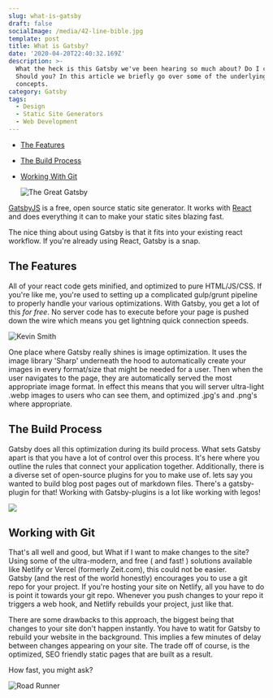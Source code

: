 ```yaml
---
slug: what-is-gatsby
draft: false
socialImage: /media/42-line-bible.jpg
template: post
title: What is Gatsby?
date: '2020-04-20T22:40:32.169Z'
description: >-
  What the heck is this Gatsby we've been hearing so much about? Do I care?
  Should you? In this article we briefly go over some of the underlying
  concepts.
category: Gatsby
tags:
  - Design
  - Static Site Generators
  - Web Development
---
```

* [The Features](#the-features)
* [The Build Process](#the-build-process)
* [Working With Git](#working-with-git)

  ![The Great Gatsby](/media/gatsby_blog-740x370.png "Gatsby")

[GatsbyJS](https://www.gatsbyjs.org) is a free, open source static site generator. It works with [React](https://reactjs.org/) and does everything it can to make your static sites blazing fast.

The nice thing about using Gatsby is that it fits into your existing react workflow. If you're already using React, Gatsby is a snap.

## The Features

All of your react code gets minified, and optimized to pure HTML/JS/CSS. If you're like me, you're used to setting up a complicated gulp/grunt pipeline to properly handle your various
optimizations. With Gatsby, you get a lot of this *for free*. No server code has to execute before your page is pushed down the wire which means
you get lightning quick connection speeds.

![Kevin Smith](/media/kevin.gif "Silent Bob speaks at last")

One place where Gatsby really shines is image optimization. It uses the image library 'Sharp' underneath the hood to automatically
create your images in every format/size that might be needed for a user.
Then when the user navigates to the page, they are automatically served
the most appropriate image format. In effect this means that you will
server ultra-light .webp images to users who can see them, and optimized
.jpg's and .png's where appropriate.

## The Build Process

Gatsby does all this optimization during its build process. What sets Gatsby apart is that you have a lot of control over this process.
It's here where you outline the rules that connect your application together.
Additionally, there is a diverse set of open-source plugins for you to make use of.
lets say you wanted to build blog post pages out of markdown files. There's a
gatsby-plugin for that! Working with Gatsby-plugins is a lot like working with legos!

![](/media/lego.png)

## Working with Git

That's all well and good, but What if I want to make changes to the site? Using some of the ultra-modern, and free ( and fast! ) solutions available like
Netlify or Vercel (formerly Zeit.com), this could not be easier.\
Gatsby (and the rest of the world honestly) encourages you to use a git repo for your project. If you're hosting your site on Netlify, all you have to do is point it towards
your git repo. Whenever you push changes to your repo it triggers a web hook, and
Netlify rebuilds your project, just like that.

There are some drawbacks to this approach, the biggest being that changes to your site don't happen instantly. You have to watit for Gatsby to rebuild your website
in the background. This implies a few minutes of delay between changes appearing
on your site. The trade off of course, is the optimized, SEO friendly static
pages that are built as a result.



How fast, you might ask? 

![Road Runner](/media/roadrunner.gif "Road Runner")
